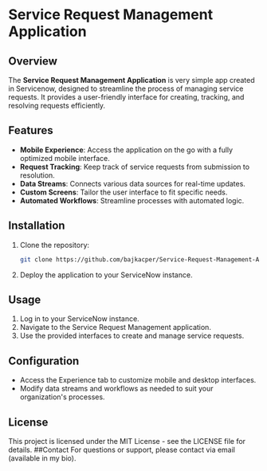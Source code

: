 # Service Request Management Application

## Overview

The **Service Request Management Application** is very simple app created in Servicenow, designed to streamline the process of managing service requests. It provides a user-friendly interface for creating, tracking, and resolving requests efficiently.

## Features

- **Mobile Experience**: Access the application on the go with a fully optimized mobile interface.
- **Request Tracking**: Keep track of service requests from submission to resolution.
- **Data Streams**: Connects various data sources for real-time updates.
- **Custom Screens**: Tailor the user interface to fit specific needs.
- **Automated Workflows**: Streamline processes with automated logic.

## Installation

1. Clone the repository:
   ```bash
   git clone https://github.com/bajkacper/Service-Request-Management-Application
   ```
2. Deploy the application to your ServiceNow instance.

## Usage
1. Log in to your ServiceNow instance.
2. Navigate to the Service Request Management application.
3. Use the provided interfaces to create and manage service requests.
## Configuration
- Access the Experience tab to customize mobile and desktop interfaces.
- Modify data streams and workflows as needed to suit your organization's processes.
## License
This project is licensed under the MIT License - see the LICENSE file for details.
##Contact
For questions or support, please contact via email (available in my bio).

